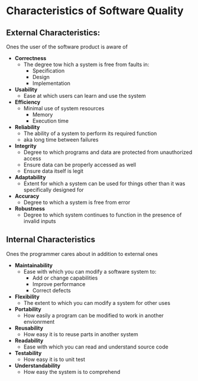 # Characteristics of Software Quality

## External Characteristics:

Ones the user of the software product is aware of

* **Correctness**
  * The degree tow hich a system is free from faults in:
    * Specification
    * Design
    * Implementation
* **Usability**
  * Ease at which users can learn and use the system
* **Efficiency**
  * Minimal use of system resources
    * Memory
    * Execution time
* **Reliability**
  * The ability of a system to perform its required function
  * aka long time between failures
* **Integrity**
  * Degree to which programs and data are protected from unauthorized access
  * Ensure data can be properly accessed as well
  * Ensure data itself is legit
* **Adaptability**
  * Extent for which a system can be used for things other than it was specifically designed for
* **Accuracy**
  * Degree to which a system is free from error
* **Robustness**
  * Degree to which system continues to function in the presence of invalid inputs

## Internal Characteristics

Ones the programmer cares about in addition to external ones

* **Maintainability**
  * Ease with which you can modify a software system to:
    * Add or change capabilities
    * Improve performance
    * Correct defects
* **Flexibility**
  * The extent to which you can modify a system for other uses
* **Portability**
  * How easily a program can be modified to work in another envionrment
* **Reusability**
  * How easy it is to reuse parts in another system
* **Readability**
  * Ease with which you can read and understand source code
* **Testability**
  * How easy it is to unit test
* **Understandability**
  * How easy the system is to comprehend
